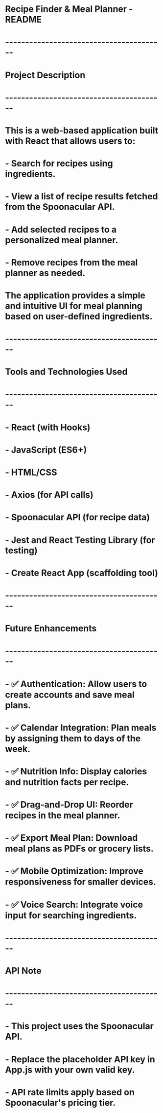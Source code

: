 # Recipe Finder & Meal Planner - README

# ----------------------------------------
# Project Description
# ----------------------------------------
# This is a web-based application built with React that allows users to:
# - Search for recipes using ingredients.
# - View a list of recipe results fetched from the Spoonacular API.
# - Add selected recipes to a personalized meal planner.
# - Remove recipes from the meal planner as needed.
# The application provides a simple and intuitive UI for meal planning based on user-defined ingredients.

# ----------------------------------------
# Tools and Technologies Used
# ----------------------------------------
# - React (with Hooks)
# - JavaScript (ES6+)
# - HTML/CSS
# - Axios (for API calls)
# - Spoonacular API (for recipe data)
# - Jest and React Testing Library (for testing)
# - Create React App (scaffolding tool)

# ----------------------------------------
# Future Enhancements
# ----------------------------------------
# - ✅ Authentication: Allow users to create accounts and save meal plans.
# - ✅ Calendar Integration: Plan meals by assigning them to days of the week.
# - ✅ Nutrition Info: Display calories and nutrition facts per recipe.
# - ✅ Drag-and-Drop UI: Reorder recipes in the meal planner.
# - ✅ Export Meal Plan: Download meal plans as PDFs or grocery lists.
# - ✅ Mobile Optimization: Improve responsiveness for smaller devices.
# - ✅ Voice Search: Integrate voice input for searching ingredients.

# ----------------------------------------
# API Note
# ----------------------------------------
# - This project uses the Spoonacular API.
# - Replace the placeholder API key in App.js with your own valid key.
# - API rate limits apply based on Spoonacular's pricing tier.
